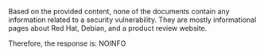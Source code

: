 Based on the provided content, none of the documents contain any information related to a security vulnerability. They are mostly informational pages about Red Hat, Debian, and a product review website.

Therefore, the response is: NOINFO